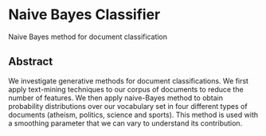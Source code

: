 # Naive Bayes Classifier
Naive Bayes method for document classification

## Abstract

We investigate generative methods for document classifications. We first apply text-mining techniques to our corpus of documents to reduce the number of features. We then apply naive-Bayes method to obtain probability distributions over our vocabulary set in four different types of documents (atheism, politics, science and sports). This method is used with a smoothing parameter that we can vary to understand its contribution.

